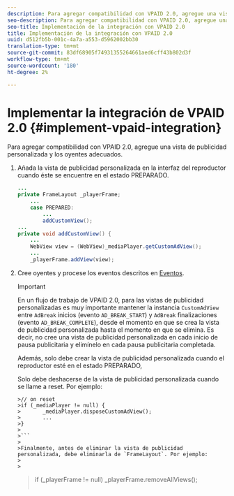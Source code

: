 ```yaml
---
description: Para agregar compatibilidad con VPAID 2.0, agregue una vista de publicidad personalizada y los oyentes adecuados.
seo-description: Para agregar compatibilidad con VPAID 2.0, agregue una vista de publicidad personalizada y los oyentes adecuados.
seo-title: Implementación de la integración con VPAID 2.0
title: Implementación de la integración con VPAID 2.0
uuid: d512fb5b-001c-4a7a-a553-d5962002bb30
translation-type: tm+mt
source-git-commit: 83df68905f74931355264661aed6cff43b802d3f
workflow-type: tm+mt
source-wordcount: '180'
ht-degree: 2%

---
```



# Implementar la integración de VPAID 2.0 {#implement-vpaid-integration}

Para agregar compatibilidad con VPAID 2.0, agregue una vista de publicidad personalizada y los oyentes adecuados.

1. Añada la vista de publicidad personalizada en la interfaz del reproductor cuando éste se encuentre en el estado PREPARADO.

   ```java
   ... 
   private FrameLayout _playerFrame; 
       ... 
       case PREPARED: 
           ... 
           addCustomView(); 
   ... 
   private void addCustomView() { 
       ... 
       WebView view = (WebView)_mediaPlayer.getCustomAdView(); 
       ... 
       _playerFrame.addView(view);
   ```

1. Cree oyentes y procese los eventos descritos en [Eventos](../../../../tvsdk-3x-android-prog/android-3x-events-notifications/events-summary/android-3x-events-summary.md).

   >[!IMPORTANT]
   >
   >En un flujo de trabajo de VPAID 2.0, para las vistas de publicidad personalizadas es muy importante mantener la instancia `CustomAdView` entre `AdBreak` inicios (evento `AD_BREAK_START`) y `AdBreak` finalizaciones (evento `AD_BREAK_COMPLETE`), desde el momento en que se crea la vista de publicidad personalizada hasta el momento en que se elimina. Es decir, no cree una vista de publicidad personalizada en cada inicio de pausa publicitaria y elimínelo en cada pausa publicitaria completada.
   >
   >
   >Además, solo debe crear la vista de publicidad personalizada cuando el reproductor esté en el estado PREPARADO,
   >
   >
   >Solo debe deshacerse de la vista de publicidad personalizada cuando se llame a reset. Por ejemplo:
   >
   >
   ```
   >// on reset 
   >if (_mediaPlayer != null) { 
   >       _mediaPlayer.disposeCustomAdView(); 
   >       ... 
   >} 
   >
   >```
   >
   >Finalmente, antes de eliminar la vista de publicidad personalizada, debe eliminarla de `FrameLayout`. Por ejemplo:
   >
   >
   ```
   >if (_playerFrame != null) 
   >       _playerFrame.removeAllViews(); 
   >```
